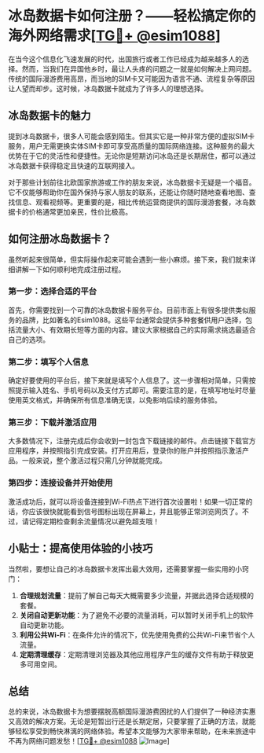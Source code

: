 # 冰岛数据卡如何注册？——轻松搞定你的海外网络需求[[TG💪+ @esim1088](https://t.me/s/esim1088)]

在当今这个信息化飞速发展的时代，出国旅行或者工作已经成为越来越多人的选择。然而，当我们在异国他乡时，最让人头疼的问题之一就是如何解决上网问题。传统的国际漫游费用高昂，而当地的SIM卡又可能因为语言不通、流程复杂等原因让人望而却步。这时候，冰岛数据卡就成为了许多人的理想选择。

## 冰岛数据卡的魅力

提到冰岛数据卡，很多人可能会感到陌生。但其实它是一种非常方便的虚拟SIM卡服务，用户无需更换实体SIM卡即可享受高质量的国际网络连接。这种服务的最大优势在于它的灵活性和便捷性。无论你是短期访问冰岛还是长期居住，都可以通过冰岛数据卡获得稳定且快速的互联网接入。

对于那些计划前往北欧国家旅游或工作的朋友来说，冰岛数据卡无疑是一个福音。它不仅能够帮助你在国外保持与家人朋友的联系，还能让你随时随地查看地图、查找信息、观看视频等。更重要的是，相比传统运营商提供的国际漫游套餐，冰岛数据卡的价格通常更加亲民，性价比极高。

## 如何注册冰岛数据卡？

虽然听起来很简单，但实际操作起来可能会遇到一些小麻烦。接下来，我们就来详细讲解一下如何顺利地完成注册过程。

### 第一步：选择合适的平台

首先，你需要找到一个可靠的冰岛数据卡服务平台。目前市面上有很多提供类似服务的品牌，比如著名的Esim1088。这些平台通常会提供多种套餐供用户选择，包括流量大小、有效期长短等方面的内容。建议大家根据自己的实际需求挑选最适合自己的选项。

### 第二步：填写个人信息

确定好要使用的平台后，接下来就是填写个人信息了。这一步骤相对简单，只需按照提示输入姓名、手机号码以及支付方式即可。需要注意的是，在填写地址时尽量使用英文格式，并确保所有信息准确无误，以免影响后续的服务体验。

### 第三步：下载并激活应用

大多数情况下，注册完成后你会收到一封包含下载链接的邮件。点击链接下载官方应用程序，并按照指引完成安装。打开应用后，登录你的账户并按照指示激活产品。一般来说，整个激活过程只需几分钟就能完成。

### 第四步：连接设备并开始使用

激活成功后，就可以将设备连接到Wi-Fi热点下进行首次设置啦！如果一切正常的话，你应该很快就能看到信号图标出现在屏幕上，并且能够正常浏览网页了。不过，请记得定期检查剩余流量情况以避免超支哦！

## 小贴士：提高使用体验的小技巧

当然啦，要想让自己的冰岛数据卡发挥出最大效用，还需要掌握一些实用的小窍门：

1. **合理规划流量**：提前了解自己每天大概需要多少流量，并据此选择合适规模的套餐。
2. **关闭自动更新功能**：为了避免不必要的流量消耗，可以暂时关闭手机上的软件自动更新功能。
3. **利用公共Wi-Fi**：在条件允许的情况下，优先使用免费的公共Wi-Fi来节省个人流量。
4. **定期清理缓存**：定期清理浏览器及其他应用程序产生的缓存文件有助于释放更多可用空间。

## 总结

总的来说，冰岛数据卡为想要摆脱高额国际漫游费困扰的人们提供了一种经济实惠又高效的解决方案。无论是短暂出行还是长期定居，只要掌握了正确的方法，就能够轻松享受到畅快淋漓的网络体验。希望本文能够为大家带来帮助，在未来旅途中不再为网络问题发愁！[[TG💪+ @esim1088](https://t.me/s/esim1088) ![Image](https://i.postimg.cc/4NQfJmqS/Snipaste-2025-05-13-00-14-12.png)]